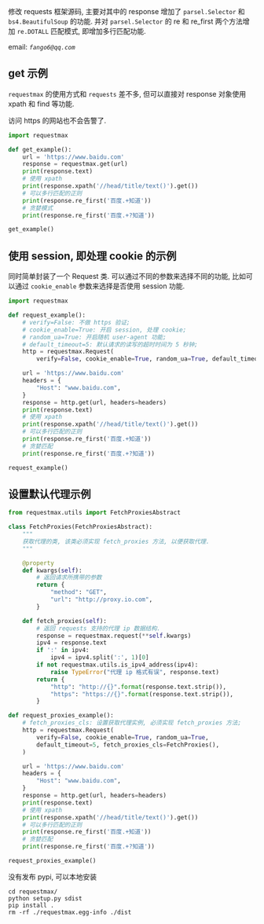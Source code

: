 修改 requests 框架源码, 主要对其中的 response 增加了 `parsel.Selector` 和 `bs4.BeautifulSoup` 的功能.
并对 `parsel.Selector` 的 re 和 re_first 两个方法增加 `re.DOTALL` 匹配模式, 即增加多行匹配功能.

email: *`fango6@qq.com`*



## get 示例

`requestmax` 的使用方式和 `requests` 差不多, 但可以直接对 response 对象使用 xpath 和 find 等功能.

访问 https 的网站也不会告警了.

```python
import requestmax

def get_example():
    url = 'https://www.baidu.com'
    response = requestmax.get(url)
    print(response.text)
    # 使用 xpath
    print(response.xpath('//head/title/text()').get())
    # 可以多行匹配的正则
    print(response.re_first('百度.+知道'))
    # 贪婪模式
    print(response.re_first('百度.+?知道'))

get_example()
```



## 使用 session, 即处理 cookie 的示例

同时简单封装了一个 Request 类. 可以通过不同的参数来选择不同的功能, 比如可以通过 `cookie_enable` 参数来选择是否使用 session 功能.

```python
import requestmax

def request_example():
    # verify=False: 不做 https 验证;
    # cookie_enable=True: 开启 session, 处理 cookie;
    # random_ua=True: 开启随机 user-agent 功能;
    # default_timeout=5: 默认请求的读写的超时时间为 5 秒钟;
    http = requestmax.Request(
        verify=False, cookie_enable=True, random_ua=True, default_timeout=5)

    url = 'https://www.baidu.com'
    headers = {
        "Host": "www.baidu.com",
    }
    response = http.get(url, headers=headers)
    print(response.text)
    # 使用 xpath
    print(response.xpath('//head/title/text()').get())
    # 可以多行匹配的正则
    print(response.re_first('百度.+知道'))
    # 贪婪匹配
    print(response.re_first('百度.+?知道'))

request_example()
```



## 设置默认代理示例

```python
from requestmax.utils import FetchProxiesAbstract

class FetchProxies(FetchProxiesAbstract):
    """
    获取代理的类, 该类必须实现 fetch_proxies 方法, 以便获取代理.
    """

    @property
    def kwargs(self):
        # 返回请求所携带的参数
        return {
            "method": "GET",
            "url": "http://proxy.io.com",
        }

    def fetch_proxies(self):
        # 返回 requests 支持的代理 ip 数据结构.
        response = requestmax.request(**self.kwargs)
        ipv4 = response.text
        if ':' in ipv4:
            ipv4 = ipv4.split(':', 1)[0]
        if not requestmax.utils.is_ipv4_address(ipv4):
            raise TypeError("代理 ip 格式有误", response.text)
        return {
            "http": "http://{}".format(response.text.strip()),
            "https": "https://{}".format(response.text.strip()),
        }

def request_proxies_example():
    # fetch_proxies_cls: 设置获取代理实例, 必须实现 fetch_proxies 方法;
    http = requestmax.Request(
        verify=False, cookie_enable=True, random_ua=True,
        default_timeout=5, fetch_proxies_cls=FetchProxies(),
    )

    url = 'https://www.baidu.com'
    headers = {
        "Host": "www.baidu.com",
    }
    response = http.get(url, headers=headers)
    print(response.text)
    # 使用 xpath
    print(response.xpath('//head/title/text()').get())
    # 可以多行匹配的正则
    print(response.re_first('百度.+知道'))
    # 贪婪匹配
    print(response.re_first('百度.+?知道'))

request_proxies_example()
```





没有发布 pypi, 可以本地安装

``` shell
cd requestmax/
python setup.py sdist
pip install .
rm -rf ./requestmax.egg-info ./dist
```

